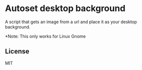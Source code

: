 # Autoset desktop background
A script that gets an image from a url and place it as your desktop background.

*Note: This only works for Linux Gnome

## License
MIT
